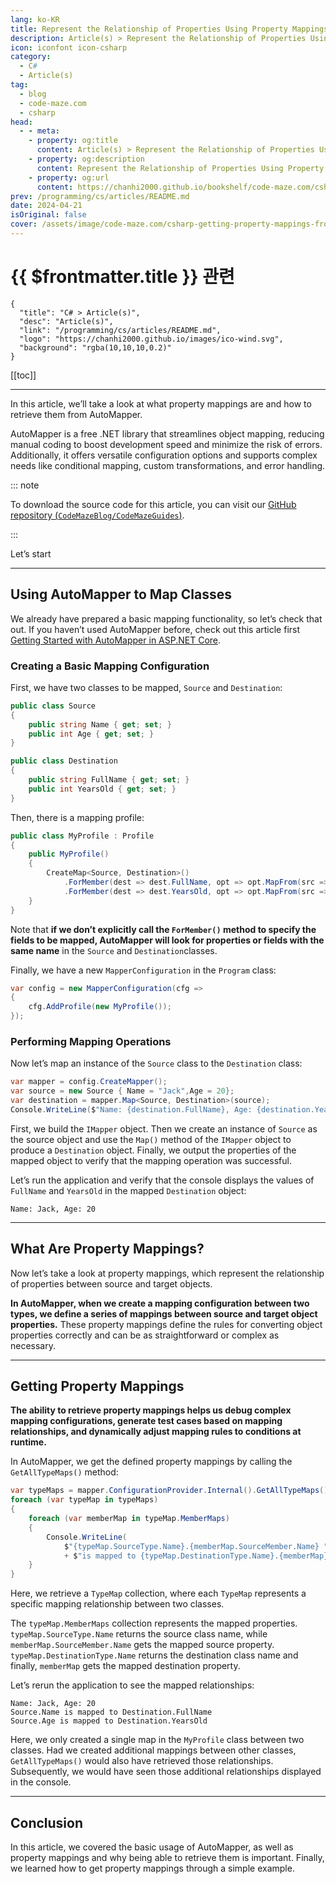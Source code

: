 ```yaml
---
lang: ko-KR
title: Represent the Relationship of Properties Using Property Mappings From AutoMapper
description: Article(s) > Represent the Relationship of Properties Using Property Mappings From AutoMapper
icon: iconfont icon-csharp
category: 
  - C#
  - Article(s)
tag: 
  - blog
  - code-maze.com
  - csharp
head:  
  - - meta:
    - property: og:title
      content: Article(s) > Represent the Relationship of Properties Using Property Mappings From AutoMapper
    - property: og:description
      content: Represent the Relationship of Properties Using Property Mappings From AutoMapper
    - property: og:url
      content: https://chanhi2000.github.io/bookshelf/code-maze.com/csharp-getting-property-mappings-from-automapper.html
prev: /programming/cs/articles/README.md
date: 2024-04-21
isOriginal: false
cover: /assets/image/code-maze.com/csharp-getting-property-mappings-from-automapper/banner.png
---
```


# {{ $frontmatter.title }} 관련

```component VPCard
{
  "title": "C# > Article(s)",
  "desc": "Article(s)",
  "link": "/programming/cs/articles/README.md",
  "logo": "https://chanhi2000.github.io/images/ico-wind.svg",
  "background": "rgba(10,10,10,0.2)"
}
```

[[toc]]

---

<SiteInfo
  name="Using Property Mappings in AutoMapper To Define Mapping Rules"
  desc="AutoMapper allows us to map two objects. Let's take a look at how to get the property mappings that have been defined using AutoMapper."
  url="https://code-maze.com/csharp-getting-property-mappings-from-automapper/"
  logo="/assets/image/code-maze.com/favicon.png"
  preview="/assets/image/code-maze.com/csharp-getting-property-mappings-from-automapper/banner.png"/>

In this article, we’ll take a look at what property mappings are and how to retrieve them from AutoMapper.

AutoMapper is a free .NET library that streamlines object mapping, reducing manual coding to boost development speed and minimize the risk of errors. Additionally, it offers versatile configuration options and supports complex needs like conditional mapping, custom transformations, and error handling.

::: note

To download the source code for this article, you can visit our [GitHub repository (<FontIcon icon="iconfont icon-github"/>`CodeMazeBlog/CodeMazeGuides`)](https://github.com/CodeMazeBlog/CodeMazeGuides/tree/main/dotnet-client-libraries/GettingPropertyMappingsWithAutomapper).

:::

Let’s start

---

## Using AutoMapper to Map Classes

We already have prepared a basic mapping functionality, so let’s check that out. If you haven’t used AutoMapper before, check out this article first [Getting Started with AutoMapper in ASP.NET Core](/code-maze.com/automapper-net-core.md).

### Creating a Basic Mapping Configuration

First, we have two classes to be mapped, `Source` and `Destination`:

```csharp
public class Source
{
    public string Name { get; set; }
    public int Age { get; set; }
}

public class Destination
{
    public string FullName { get; set; }
    public int YearsOld { get; set; }
}
```

Then, there is a mapping profile:

```csharp
public class MyProfile : Profile
{
    public MyProfile()
    {
        CreateMap<Source, Destination>()
            .ForMember(dest => dest.FullName, opt => opt.MapFrom(src => src.Name))
            .ForMember(dest => dest.YearsOld, opt => opt.MapFrom(src => src.Age));
    }
}
```

Note that **if we don’t explicitly call the `ForMember()` method to specify the fields to be mapped, AutoMapper will look for properties or fields with the same name** in the `Source` and `Destination`classes.

Finally, we have a new `MapperConfiguration` in the `Program` class:

```csharp
var config = new MapperConfiguration(cfg =>
{
    cfg.AddProfile(new MyProfile());
});
```

### Performing Mapping Operations

Now let’s map an instance of the `Source` class to the `Destination` class:

```csharp
var mapper = config.CreateMapper();
var source = new Source { Name = "Jack",Age = 20};
var destination = mapper.Map<Source, Destination>(source);
Console.WriteLine($"Name: {destination.FullName}, Age: {destination.YearsOld}");
```

First, we build the `IMapper` object. Then we create an instance of `Source` as the source object and use the `Map()` method of the `IMapper` object to produce a `Destination` object. Finally, we output the properties of the mapped object to verify that the mapping operation was successful.

Let’s run the application and verify that the console displays the values of `FullName` and `YearsOld` in the mapped `Destination` object:

```
Name: Jack, Age: 20
```

---

## What Are Property Mappings?

Now let’s take a look at property mappings, which represent the relationship of properties between source and target objects.

**In AutoMapper, when we create a mapping configuration between two types, we define a series of mappings between source and target object properties.** These property mappings define the rules for converting object properties correctly and can be as straightforward or complex as necessary.

---

## Getting Property Mappings

**The ability to retrieve property mappings helps us debug complex mapping configurations, generate test cases based on mapping relationships, and dynamically adjust mapping rules to conditions at runtime.**

In AutoMapper, we get the defined property mappings by calling the `GetAllTypeMaps()` method:

```csharp
var typeMaps = mapper.ConfigurationProvider.Internal().GetAllTypeMaps();
foreach (var typeMap in typeMaps)
{
    foreach (var memberMap in typeMap.MemberMaps)
    {
        Console.WriteLine(
            $"{typeMap.SourceType.Name}.{memberMap.SourceMember.Name} "
            + $"is mapped to {typeMap.DestinationType.Name}.{memberMap}");
    }
}
```

Here, we retrieve a `TypeMap` collection, where each `TypeMap` represents a specific mapping relationship between two classes.

The `typeMap.MemberMaps` collection represents the mapped properties. `typeMap.SourceType.Name` returns the source class name, while `memberMap.SourceMember.Name` gets the mapped source property. `typeMap.DestinationType.Name` returns the destination class name and finally, `memberMap` gets the mapped destination property.

Let’s rerun the application to see the mapped relationships:

```
Name: Jack, Age: 20
Source.Name is mapped to Destination.FullName
Source.Age is mapped to Destination.YearsOld
```

Here, we only created a single map in the `MyProfile` class between two classes. Had we created additional mappings between other classes, `GetAllTypeMaps()` would also have retrieved those relationships. Subsequently, we would have seen those additional relationships displayed in the console.

---

## Conclusion

In this article, we covered the basic usage of AutoMapper, as well as property mappings and why being able to retrieve them is important. Finally, we learned how to get property mappings through a simple example.
